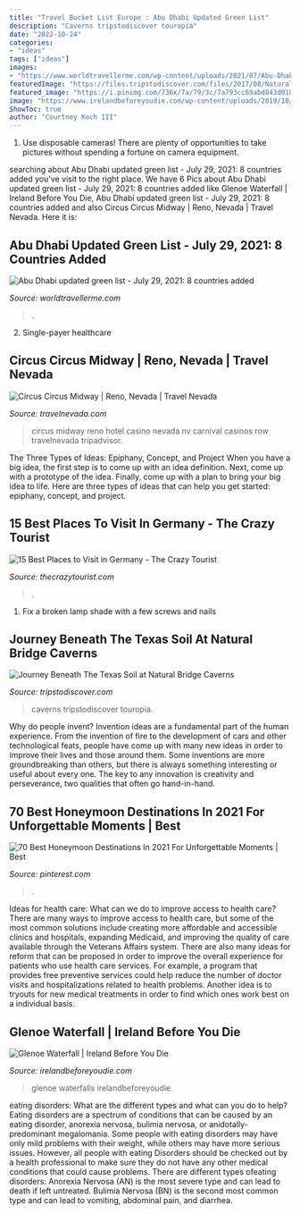 ```yaml
---
title: "Travel Bucket List Europe : Abu Dhabi Updated Green List"
description: "Caverns tripstodiscover touropia"
date: "2022-10-24"
categories:
- "ideas"
tags: ["ideas"]
images:
- "https://www.worldtravellerme.com/wp-content/uploads/2021/07/Abu-Dhabi-beach-and-skyline-scaled.jpg"
featuredImage: "https://files.tripstodiscover.com/files/2017/08/Natural-bridge-caverns.jpg"
featured_image: "https://i.pinimg.com/736x/7a/79/3c/7a793cc69abd843d018e756d795a2cd4--romantic-honeymoon-destinations-destination-wedding.jpg"
image: "https://www.irelandbeforeyoudie.com/wp-content/uploads/2019/10/glenoe-waterfall.jpg"
ShowToc: true
author: "Courtney Koch III"
---
```



1. Use disposable cameras! There are plenty of opportunities to take pictures without spending a fortune on camera equipment.

	

		
searching about Abu Dhabi updated green list - July 29, 2021: 8 countries added you've visit to the right place. We have 6 Pics about Abu Dhabi updated green list - July 29, 2021: 8 countries added like Glenoe Waterfall | Ireland Before You Die, Abu Dhabi updated green list - July 29, 2021: 8 countries added and also Circus Circus Midway | Reno, Nevada | Travel Nevada. Here it is:
		
    
## Abu Dhabi Updated Green List - July 29, 2021: 8 Countries Added

<img loading=lazy src="https://www.worldtravellerme.com/wp-content/uploads/2021/07/Abu-Dhabi-beach-and-skyline-scaled.jpg" onerror="this.onerror=null;this.src='https://tse2.mm.bing.net/th?id=OIP.MyuqrQsAohQSsc4FeIMkcwHaE7&amp;pid=15.1';" alt="Abu Dhabi updated green list - July 29, 2021: 8 countries added">

_Source: worldtravellerme.com_

>. 

	

2. Single-payer healthcare

    
## Circus Circus Midway | Reno, Nevada | Travel Nevada

<img loading=lazy src="https://travelnevada.com/wp-content/uploads/2020/12/Midway_Featured.jpg" onerror="this.onerror=null;this.src='https://tse2.mm.bing.net/th?id=OIP.CrANeewqJ-H2qlw_yGNYlAHaEK&amp;pid=15.1';" alt="Circus Circus Midway | Reno, Nevada | Travel Nevada">

_Source: travelnevada.com_

>circus midway reno hotel casino nevada nv carnival casinos row travelnevada tripadvisor. 

	

The Three Types of Ideas: Epiphany, Concept, and Project
When you have a big idea, the first step is to come up with an idea definition. Next, come up with a prototype of the idea. Finally, come up with a plan to bring your big idea to life. Here are three types of ideas that can help you get started: epiphany, concept, and project.

    
## 15 Best Places To Visit In Germany - The Crazy Tourist

<img loading=lazy src="https://cdn.thecrazytourist.com/wp-content/uploads/2016/03/Neuschwanstein-Castle-Germany.jpg" onerror="this.onerror=null;this.src='https://tse2.mm.bing.net/th?id=OIP.Kyoj9DCl2ZH4AAiWp_9epAHaE8&amp;pid=15.1';" alt="15 Best Places to Visit in Germany - The Crazy Tourist">

_Source: thecrazytourist.com_

>. 

	

1. Fix a broken lamp shade with a few screws and nails

    
## Journey Beneath The Texas Soil At Natural Bridge Caverns

<img loading=lazy src="https://files.tripstodiscover.com/files/2017/08/Natural-bridge-caverns.jpg" onerror="this.onerror=null;this.src='https://tse1.mm.bing.net/th?id=OIP.8VQ7eaeeNXjdoJRhZR34_AHaFj&amp;pid=15.1';" alt="Journey Beneath The Texas Soil at Natural Bridge Caverns">

_Source: tripstodiscover.com_

>caverns tripstodiscover touropia. 

	

Why do people invent?
Invention ideas are a fundamental part of the human experience. From the invention of fire to the development of cars and other technological feats, people have come up with many new ideas in order to improve their lives and those around them. Some inventions are more groundbreaking than others, but there is always something interesting or useful about every one. The key to any innovation is creativity and perseverance, two qualities that often go hand-in-hand.

    
## 70 Best Honeymoon Destinations In 2021 For Unforgettable Moments | Best

<img loading=lazy src="https://i.pinimg.com/736x/7a/79/3c/7a793cc69abd843d018e756d795a2cd4--romantic-honeymoon-destinations-destination-wedding.jpg" onerror="this.onerror=null;this.src='https://tse2.mm.bing.net/th?id=OIP.vtGUyj67JfEmmPFAzlMgpgHaLG&amp;pid=15.1';" alt="70 Best Honeymoon Destinations In 2021 For Unforgettable Moments | Best">

_Source: pinterest.com_

>. 

	

Ideas for health care: What can we do to improve access to health care?
There are many ways to improve access to health care, but some of the most common solutions include creating more affordable and accessible clinics and hospitals, expanding Medicaid, and improving the quality of care available through the Veterans Affairs system. There are also many ideas for reform that can be proposed in order to improve the overall experience for patients who use health care services. For example, a program that provides free preventive services could help reduce the number of doctor visits and hospitalizations related to health problems. Another idea is to tryouts for new medical treatments in order to find which ones work best on a individual basis.

    
## Glenoe Waterfall | Ireland Before You Die

<img loading=lazy src="https://www.irelandbeforeyoudie.com/wp-content/uploads/2019/10/glenoe-waterfall.jpg" onerror="this.onerror=null;this.src='https://tse4.mm.bing.net/th?id=OIP.2zPmpBFNjNZpz_1MzlWNSgHaK4&amp;pid=15.1';" alt="Glenoe Waterfall | Ireland Before You Die">

_Source: irelandbeforeyoudie.com_

>glenoe waterfalls irelandbeforeyoudie. 

	

eating disorders: What are the different types and what can you do to help?
Eating disorders are a spectrum of conditions that can be caused by an eating disorder, anorexia nervosa, bulimia nervosa, or anidotally-predominant megalomania. Some people with eating disorders may have only mild problems with their weight, while others may have more serious issues. However, all people with eating Disorders should be checked out by a health professional to make sure they do not have any other medical conditions that could cause problems. 
There are different types ofeating disorders: Anorexia Nervosa (AN) is the most severe type and can lead to death if left untreated. Bulimia Nervosa (BN) is the second most common type and can lead to vomiting, abdominal pain, and diarrhea.

